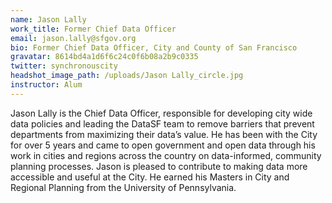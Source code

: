 ```yaml
---
name: Jason Lally
work_title: Former Chief Data Officer
email: jason.lally@sfgov.org
bio: Former Chief Data Officer, City and County of San Francisco
gravatar: 8614bd4a1d6f6c24c0f6b08a2b9c0335
twitter: synchronouscity
headshot_image_path: /uploads/Jason Lally_circle.jpg
instructor: Alum
---
```


Jason Lally is the Chief Data Officer, responsible for developing city wide data policies and leading the DataSF team to remove barriers that prevent departments from maximizing their data’s value. He has been with the City for over 5 years and came to open government and open data through his work in cities and regions across the country on data-informed, community planning processes. Jason is pleased to contribute to making data more accessible and useful at the City. He earned his Masters in City and Regional Planning from the University of Pennsylvania.
